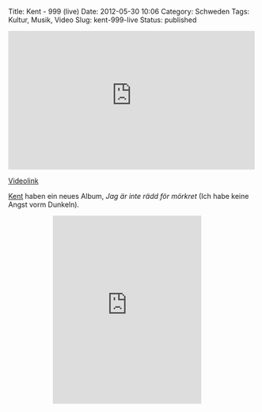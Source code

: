 Title: Kent - 999 (live)
Date: 2012-05-30 10:06
Category: Schweden
Tags: Kultur, Musik, Video
Slug: kent-999-live
Status: published

<iframe width="498" height="280" src="http://www.youtube-nocookie.com/embed/VB12iCO8MkU" frameborder="0" allowfullscreen></iframe>

[Videolink](https://www.youtube.com/watch?v=VB12iCO8MkU)

[Kent](http://de.wikipedia.org/wiki/Kent_%28Band%29) haben ein neues
Album, *Jag är inte rädd för mörkret* (Ich habe keine Angst vorm
Dunkeln).

<!--more Als Spotify-Playlist &raquo;-->

<iframe src="https://embed.spotify.com/?uri=spotify:album:0XRQBhtdlp5QveGubuxTxY&amp;theme=white" width="300" height="380" frameborder="0" allowtransparency="true" style="margin-left:90px"></iframe>

